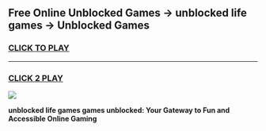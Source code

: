 
## Free Online Unblocked Games → unblocked life games → Unblocked Games
<h3>
<a href="https://premium.freeplayer.one?title=unblocked_life_games&ref=21F">CLICK TO PLAY</a></h3>
<hr>

<h3>
<a href="https://premium.freeplayer.one?title=unblocked_life_games&ref=21F">CLICK 2 PLAY</a>
  
</h3>

<a href="https://premium.freeplayer.one?title=unblocked_life_games&ref=21F/"><img src="https://clearcache.store/games.png"></a>


**unblocked life games games unblocked: Your Gateway to Fun and Accessible Online Gaming**
